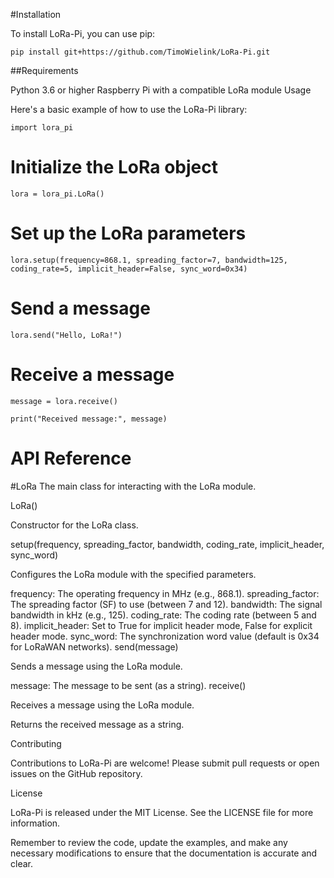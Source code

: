 #Installation

To install LoRa-Pi, you can use pip:

`pip install git+https://github.com/TimoWielink/LoRa-Pi.git`

##Requirements

Python 3.6 or higher
Raspberry Pi with a compatible LoRa module
Usage

Here's a basic example of how to use the LoRa-Pi library:

`import lora_pi`

# Initialize the LoRa object
`lora = lora_pi.LoRa()`

# Set up the LoRa parameters
`lora.setup(frequency=868.1, spreading_factor=7, bandwidth=125, coding_rate=5, implicit_header=False, sync_word=0x34)`

# Send a message
`lora.send("Hello, LoRa!")`

# Receive a message
`message = lora.receive()`

`print("Received message:", message)`
# API Reference

#LoRa
The main class for interacting with the LoRa module.

LoRa()

Constructor for the LoRa class.

setup(frequency, spreading_factor, bandwidth, coding_rate, implicit_header, sync_word)

Configures the LoRa module with the specified parameters.

frequency: The operating frequency in MHz (e.g., 868.1).
spreading_factor: The spreading factor (SF) to use (between 7 and 12).
bandwidth: The signal bandwidth in kHz (e.g., 125).
coding_rate: The coding rate (between 5 and 8).
implicit_header: Set to True for implicit header mode, False for explicit header mode.
sync_word: The synchronization word value (default is 0x34 for LoRaWAN networks).
send(message)

Sends a message using the LoRa module.

message: The message to be sent (as a string).
receive()

Receives a message using the LoRa module.

Returns the received message as a string.

Contributing

Contributions to LoRa-Pi are welcome! Please submit pull requests or open issues on the GitHub repository.

License

LoRa-Pi is released under the MIT License. See the LICENSE file for more information.

Remember to review the code, update the examples, and make any necessary modifications to ensure that the documentation is accurate and clear.



